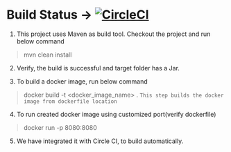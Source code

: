 # Build Status -> [![CircleCI](https://circleci.com/gh/sandeepvalapi/Docker/tree/master.svg?style=svg)](https://circleci.com/gh/sandeepvalapi/Docker/tree/master)

1. This project uses Maven as build tool. Checkout the project and run below command
> mvn clean install

2. Verify, the build is successful and target folder has a Jar.

3. To build a docker image, run below command
> docker build -t <docker_image_name> .
```This step builds the docker image from dockerfile location```

4. To run created docker image using customized port(verify dockerfile) 
> docker run -p 8080:8080 <imagename>

5. We have integrated it with Circle CI, to build automatically.

